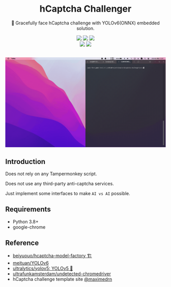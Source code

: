 <div align="center">
    <h1> hCaptcha Challenger</h1>
    <p>🚀 Gracefully face hCaptcha challenge with YOLOv6(ONNX) embedded solution.</p>
    <img src="https://img.shields.io/static/v1?message=reference&color=blue&style=for-the-badge&logo=micropython&label=python">
    <img src="https://img.shields.io/github/license/QIN2DIM/hcaptcha-challenger?style=for-the-badge">
    <a href="https://github.com/QIN2DIM/hcaptcha-challenger/releases"><img src="https://img.shields.io/github/downloads/qin2dim/hcaptcha-challenger/total?style=for-the-badge"></a>
	<br>
    <a href="https://github.com/QIN2DIM/hcaptcha-challenger/"><img src="https://img.shields.io/github/stars/QIN2DIM/hcaptcha-challenger?style=social"></a>
	<a href = "https://t.me/+tJrSQ0_0ujkwZmZh"><img src="https://img.shields.io/static/v1?style=social&logo=telegram&label=chat&message=studio" ></a>
	<br>
	<br>
</div>

![hcaptcha-challenger-demo](https://github.com/QIN2DIM/img_pool/blob/main/img/hcaptcha-challenger3.gif)

## Introduction

Does not rely on any Tampermonkey script.

Does not use any third-party anti-captcha services.

Just implement some interfaces to make `AI vs AI` possible.

## Requirements

- Python 3.8+
- google-chrome

## Reference

- [beiyuouo/hcaptcha-model-factory 🏗](https://github.com/beiyuouo/hcaptcha-model-factory)
- [meituan/YOLOv6](https://github.com/meituan/YOLOv6)
- [ultralytics/yolov5: YOLOv5 🚀 ](https://github.com/ultralytics/yolov5)
- [ultrafunkamsterdam/undetected-chromedriver](https://github.com/ultrafunkamsterdam/undetected-chromedriver)
- hCaptcha challenge template site [@maximedrn](https://github.com/maximedrn/hcaptcha-solver-python-selenium)
